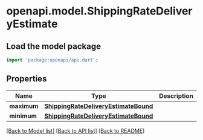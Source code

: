 # openapi.model.ShippingRateDeliveryEstimate

## Load the model package
```dart
import 'package:openapi/api.dart';
```

## Properties
Name | Type | Description | Notes
------------ | ------------- | ------------- | -------------
**maximum** | [**ShippingRateDeliveryEstimateBound**](ShippingRateDeliveryEstimateBound.md) |  | [optional] 
**minimum** | [**ShippingRateDeliveryEstimateBound**](ShippingRateDeliveryEstimateBound.md) |  | [optional] 

[[Back to Model list]](../README.md#documentation-for-models) [[Back to API list]](../README.md#documentation-for-api-endpoints) [[Back to README]](../README.md)


